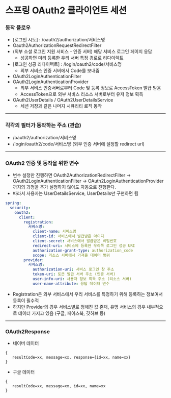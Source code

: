 # 스프링 OAuth2 클라이언트 세션
### 동작 플로우
* [로그인 시도] : /oauth2/authorization/서비스명 
* Oauth2AuthorizationRequestRedirectFilter
* (외부 소셜 로그인 지원 서비스 - 인증 서버) 해당 서비스 로그인 페이지 응답
  * 성공하면 미리 등록한 우리 서버 특정 경로로 리다이렉트
* [로그인 성공 리다이렉트] : /login/oauth2/code/서비스명 
  * 외부 서비스 인증 서버에서 Code를 보내줌
* OAuth2LoginAuthenticationFilter
* OAuth2LoginAuthenticationProvider
  * 외부 서비스 인증서버로부터 Code 및 등록 정보로 AccessToken 발급 받음
  * AccessToken으로 외부 서비스 리소스 서버로부터 유저 정보 획득
* OAuth2UserDetails / OAuth2UserDetailsService
  * 세션 저장과 같은 나머지 시큐리티 로직 동작
---
### 각각의 필터가 동작하는 주소 (관습)
* /oauth2/authorization/서비스명 
* /login/oauth2/code/서비스명 (외부 인증 서버에 설정할 redirect url)
---
### OAuth2 인증 및 동작을 위한 변수
* 변수 설정만 진행하면 OAuth2AuthorizationRedirectFilter -> OAuth2LoginAuthenticationFilter -> OAuth2LoginAuthenticationProvider 까지의 과정을 추가 설정하지 않아도 자동으로 진행한다.
* 따라서 사용자는 UserDetailsService, UserDetails만 구현하면 됨
```yaml
spring:
  security:
    oauth2:
      client:
        registration:
          서비스명:
            client-name: 서비스명
            client-id: 서비스에서 발급받은 아이디
            client-secret: 서비스에서 발급받은 비밀번호
            redirect-uri: 서비스에 등록한 우리쪽 로그인 성공 URI
            authorization-grant-type: authorization_code
            scope: 리소스 서버에서 가져올 데이터 범위
        provider:
          서비스명:
            authorization-uri: 서비스 로그인 창 주소
            token-uri: 토큰 발급 서버 주소 (인증 서버)
            user-info-uri: 사용자 정보 획득 주소 (리소스 서버)
            user-name-attribute: 응답 데이터 변수

```
* Registration은 외부 서비스에서 우리 서비스를 특정하기 위해 등록하는 정보여서 등록이 필수적
* 하지만 Provider의 경우 서비스별로 정해진 값 존재, 유명 서비스의 경우 내부적으로 데이터 가지고 있음 (구글, 페이스북, 깃허브 등)

---

### OAuth2Response
* 네이버 데이터
```
{
   resultCode=xx, message=xx, response={id=xx, name=xx}
}
```

* 구글 데이터
```
{
   resultCode=xx, message=xx, id=xx, name=xx
}
```
